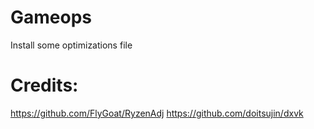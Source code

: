 # Gameops
Install some optimizations file

# Credits:
https://github.com/FlyGoat/RyzenAdj
https://github.com/doitsujin/dxvk
